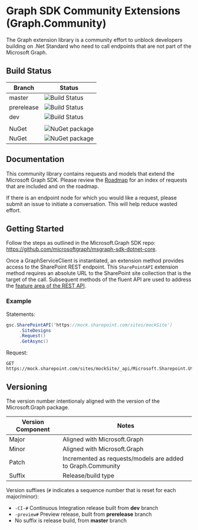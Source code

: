 ﻿# Graph SDK Community Extensions (Graph.Community)

The Graph extension library is a community effort to unblock developers building on .Net Standard who need to call endpoints that are not part of the Microsoft Graph.

## Build Status

|Branch|Status|
|------|------|
|master|![Build Status](https://schaeflein.visualstudio.com/Graph.Community/_apis/build/status/microsoftgraph.msgraph-sdk-dotnet-contrib?branchName=master)|
|prerelease|![Build Status](https://schaeflein.visualstudio.com/Graph.Community/_apis/build/status/microsoftgraph.msgraph-sdk-dotnet-contrib?branchName=prerelease)|
|dev|![Build Status](https://schaeflein.visualstudio.com/Graph.Community/_apis/build/status/microsoftgraph.msgraph-sdk-dotnet-contrib?branchName=dev)|
|||
|NuGet|![NuGet package](https://buildstats.info/nuget/Graph.Community)|
|NuGet|![NuGet package](https://buildstats.info/nuget/Graph.Community?includePreReleases=true)|
## Documentation

This community library contains requests and models that extend the Microsoft Graph SDK. Please review the [Roadmap](./ROADMAP.md) for an index of requests that are included and on the roadmap. 

If there is an endpoint node for which you would like a request, please submit an issue to initiate a conversation. This will help reduce wasted effort.

## Getting Started

Follow the steps as outlined in the Microsoft.Graph SDK repo: https://github.com/microsoftgraph/msgraph-sdk-dotnet-core.

Once a GraphServiceClient is instantiated, an extension method provides access to the SharePoint REST endpoint. This `SharePointAPI` extension method requires an absolute URL to the SharePoint site collection that is the target of the call. Subsequent methods of the fluent API are used to address the [feature area of the REST API](https://docs.microsoft.com/en-us/sharepoint/dev/sp-add-ins/determine-sharepoint-rest-service-endpoint-uris).

### Example
Statements:

```csharp
gsc.SharePointAPI('https://mock.sharepoint.com/sites/mockSite')
     .SiteDesigns
     .Request()
     .GetAsync()
```

Request:

```
GET https://mock.sharepoint.com/sites/mockSite/_api/Microsoft.Sharepoint.Utilities.WebTemplateExtensions.SiteScriptUtility.GetSiteDesigns`
```

## Versioning

The version number intentionaly aligned with the version of the Microsoft.Graph package. 


|Version Component|Notes|
|-|-|
|Major|Aligned with Microsoft.Graph|
|Minor|Aligned with Microsoft.Graph|
|Patch|Incremented as requests/models are added to Graph.Community|
|Suffix|Release/build type|

Version suffixes (`#` indicates a sequence number that is reset for each major/minor):
- `-CI-#` Continuous Integration release built from **dev** branch 
- `-preview#` Preview release, built from **prerelease** branch
- No suffix is release build, from **master** branch